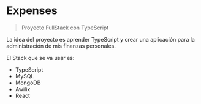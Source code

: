 # Expenses

> Proyecto FullStack con TypeScript

La idea del proyecto es aprender TypeScript y crear una aplicación para la administración de mis finanzas personales.

El Stack que se va usar es:

- TypeScript
- MySQL
- MongoDB
- Awilix
- React
